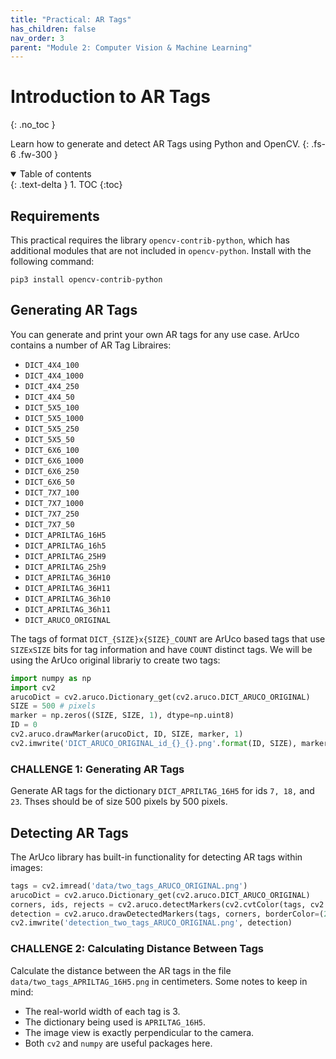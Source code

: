 ```yaml
---
title: "Practical: AR Tags"
has_children: false
nav_order: 3
parent: "Module 2: Computer Vision & Machine Learning"
---
```


# Introduction to AR Tags
{: .no_toc }

Learn how to generate and detect AR Tags using Python and OpenCV.
{: .fs-6 .fw-300 }

<details open markdown="block">
  <summary>
    Table of contents
  </summary>
  {: .text-delta }
1. TOC
{:toc}
</details>

## Requirements

This practical requires the library `opencv-contrib-python`, which has additional modules that are not included in `opencv-python`. Install with the following command:

`pip3 install opencv-contrib-python`

## Generating AR Tags

You can generate and print your own AR tags for any use case. ArUco contains a number of AR Tag Libraires:
* `DICT_4X4_100`
* `DICT_4X4_1000`
* `DICT_4X4_250`
* `DICT_4X4_50`
* `DICT_5X5_100`
* `DICT_5X5_1000`
* `DICT_5X5_250`
* `DICT_5X5_50`
* `DICT_6X6_100`
* `DICT_6X6_1000`
* `DICT_6X6_250`
* `DICT_6X6_50`
* `DICT_7X7_100`
* `DICT_7X7_1000`
* `DICT_7X7_250`
* `DICT_7X7_50`
* `DICT_APRILTAG_16H5`
* `DICT_APRILTAG_16h5`
* `DICT_APRILTAG_25H9`
* `DICT_APRILTAG_25h9`
* `DICT_APRILTAG_36H10`
* `DICT_APRILTAG_36H11`
* `DICT_APRILTAG_36h10`
* `DICT_APRILTAG_36h11`
* `DICT_ARUCO_ORIGINAL`
 
The tags of format `DICT_{SIZE}x{SIZE}_COUNT` are ArUco based tags that use `SIZExSIZE` bits for tag information and have `COUNT` distinct tags. We will be using the ArUco original librariy to create two tags:
```python
import numpy as np
import cv2
arucoDict = cv2.aruco.Dictionary_get(cv2.aruco.DICT_ARUCO_ORIGINAL)
SIZE = 500 # pixels
marker = np.zeros((SIZE, SIZE, 1), dtype=np.uint8)
ID = 0
cv2.aruco.drawMarker(arucoDict, ID, SIZE, marker, 1)
cv2.imwrite('DICT_ARUCO_ORIGINAL_id_{}_{}.png'.format(ID, SIZE), marker)
```

### CHALLENGE 1: Generating AR Tags
Generate AR tags for the dictionary `DICT_APRILTAG_16H5` for ids `7, 18,` and `23`.
Thses should be of size 500 pixels by 500 pixels.

## Detecting AR Tags
The ArUco library has built-in functionality for detecting AR tags within images:
```python
tags = cv2.imread('data/two_tags_ARUCO_ORIGINAL.png')
arucoDict = cv2.aruco.Dictionary_get(cv2.aruco.DICT_ARUCO_ORIGINAL)
corners, ids, rejects = cv2.aruco.detectMarkers(cv2.cvtColor(tags, cv2.COLOR_BGR2GRAY), arucoDict)
detection = cv2.aruco.drawDetectedMarkers(tags, corners, borderColor=(255, 0, 0))
cv2.imwrite('detection_two_tags_ARUCO_ORIGINAL.png', detection)
```

### CHALLENGE 2: Calculating Distance Between Tags
Calculate the distance between the AR tags in the file `data/two_tags_APRILTAG_16H5.png` in centimeters. Some notes to keep in mind:
* The real-world width of each tag is 3.
* The dictionary being used is `APRILTAG_16H5`.
* The image view is exactly perpendicular to the camera.
* Both `cv2` and `numpy` are useful packages here.
